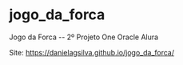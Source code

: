 # jogo_da_forca
Jogo da Forca -- 2º Projeto One Oracle Alura

Site:
https://danielagsilva.github.io/jogo_da_forca/
